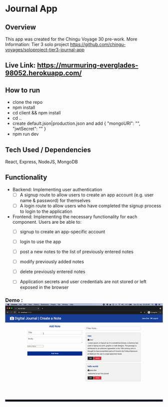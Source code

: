 # Journal App 

## Overview

This app was created for the Chingu Voyage 30 pre-work. More Information: Tier 3 solo project https://github.com/chingu-voyages/soloproject-tier3-journal-app

## Live Link: https://murmuring-everglades-98052.herokuapp.com/ 
## How to run
- clone the repo
- npm install
- cd client && npm install
- cd ..
- create default.json|production.json and add {
    "mongoURI": "",
    "jwtSecret": ""
  }
- npm run dev

## Tech Used / Dependencies
React, Express, NodeJS, MongoDB

## Functionality

- Backend: Implementing user authentication
  - [ ] A signup route to allow users to create an app account (e.g. user
  name & password) for themselves
  - [ ] A login route to allow users who have completed the signup process
  to login to the application
- Frontend: Implementing the necessary functionality for each component. Users
are be able to:
  - [ ] signup to create an app-specific account
  - [ ] login to use the app
  - [ ] post a new notes to the list of previously entered notes
  - [ ] modify previously added notes
  - [ ] delete previously entered notes
  - [ ]  Application secrets and user credentials are not stored or
left exposed in the browser


### Demo : ![](journalapp.gif)
